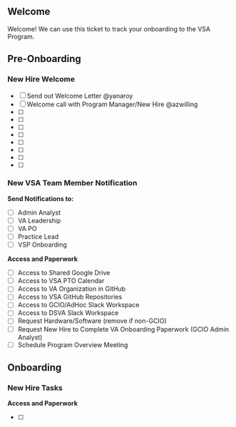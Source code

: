 ## Welcome

Welcome! We can use this ticket to track your onboarding to the VSA Program.

## Pre-Onboarding

### New Hire Welcome 

- [ ] Send out Welcome Letter @yanaroy
- [ ] Welcome call with Program Manager/New Hire @azwilling
- [ ] 
- [ ] 
- [ ] 
- [ ] 
- [ ] 
- [ ] 
- [ ] 
- [ ] 

### New VSA Team Member Notification

**Send Notifications to:**

- [ ] Admin Analyst
- [ ] VA Leadership
- [ ] VA PO
- [ ] Practice Lead
- [ ] VSP Onboarding

**Access and Paperwork**

- [ ] Access to Shared Google Drive
- [ ] Access to VSA PTO Calendar
- [ ] Access to VA Organization in GitHub
- [ ] Access to VSA GitHub Repositories
- [ ] Access to GCIO/AdHoc Slack Workspace
- [ ] Access to DSVA Slack Workspace
- [ ] Request Hardware/Software (remove if non-GCIO)
- [ ] Request New Hire to Complete VA Onboarding Paperwork (GCIO Admin Analyst)
- [ ] Schedule Program Overview Meeting

## Onboarding

### New Hire Tasks

**Access and Paperwork**

- [ ] 
